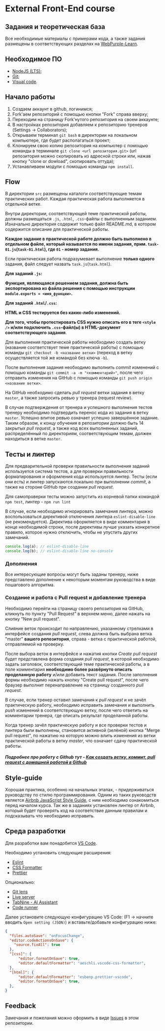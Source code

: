 # External Front-End course

## Задания и теоретическая база

Все необходимые материалы с примерами кода, а также задания размещены в соответствующих разделах на [WebPurple-Learn](https://webpurple.github.io/learn/).

## Необходимое ПО

-   [NodeJS (LTS)](https://nodejs.org/en/);
-   [Git](https://git-scm.com/);
-   [Visual code](https://code.visualstudio.com/).

## Начало работы

1. Создаем аккаунт в github, логинимся;
2. Fork'аем репозиторий с помощью кнопки "Fork" справа вверху;
3. Переходим на страницу Fork'нутого репозитория на своем аккаунте;
4. В настройках репозитория добавляем к репозиторию тренеров (Settings -> Collaborators);
5. Открываем терминал `git bash` в директории на локальном компьютере, где будет располагаться проект;
6. Клонируем свою копию репозитория на компьютер с помощью команды в терминале `git clone <url репозитория.git>` (url репозитория  можно скопировать из адресной строки или, нажав кнопку "clone or dowload", скопировать оттуда);
7.  Устанавливаем модули с помощью команды `npm install`.

## Flow

В директории `src` размещены каталоги соответствующие темам практических работ. Каждая практическая работа выполняется в отдельной ветке.

Внутри директории, соответствующей теме практической работы, должны размещаться `.js`, `.html`, `.css`-файлы с выполненным заданием. Изначально директория содержит только файл README.md, в котором содержится описание для практической работы.

**Каждое задание в практической работе должно быть выполнено в отдельном файле, который называется по имени задания, прим. `task-01.js`(`task-01.html`), где `01` - номер задания.**

Если практическая работа подразумевает выполнение **только одного** задания, файл следует назвать `task.js`(`task.html`).

**Для заданий `.js`:**

**Функция, являющаяся решением задания, должна быть экспортирована из файла решения с помощью инструкции `module.exports = <имя_функции>`.**

**Для заданий `.html`/`.css`:**

**HTML и CSS тестируется без каких-либо изменений.**

**Для того, чтобы протестировать CSS нужно описать его в теге `<style />` и/или подключить `.css`-файл(ы) в HTML-документ соответствующего задания**.

Для выполнения практической работы необходимо создать ветку (название соответствует теме практической работы) с помощью команды `git checkout -b <название ветки>` (переход в ветку осуществляется той же командой без ключа `-b`).

После выполнения задания необходимо выполнить _commit_ изменений с помощью команды `git commit -a -m "<комментарий>"`, после чего отправить изменения на GitHub с помощью команды `git push origin <название ветки>`.

На GitHub необходимо сделать _pull request_ ветки задания в ветку `master`, а также запросить ревью у тренера (request review).

В случае подтверждения от тренера и успешного выполнения тестов тренеру необходимо подтвердить перенос кода из задания в ветку `master`. Успешно влитое ревью означает успешно завершённое задание. Таким образом, к концу обучения в репозитории должно быть 14 закрытых _pull request_, а также код всех выполненных заданий, распределённый по директориям, соответствующим темам, должен находиться в ветке `master`.

## Тесты и линтер

Для предварительной проверки правильности выполнения заданий используется система тестов, а для проверки правильности форматирования и оформления кода используется линтер. Тесты (если они есть) и линтер запускаются локально при выполнении _commit_, а также на стороне GitHub при создании _pull request_.

Для самопроверки тесты можно запустить из корневой папки командой `npm test`, линтер -  `npm run lint`

В случае, если необходимо игнорировать замечания линтера, можно воспользоваться директивой отключения линтера `eslint-disable-line` (не рекомендуется). Директива оформляется в виде комментария в конце необходимой строки, после директивы лучше указать конкретное правило, которое нужно отключить, чтобы не упустить других замечаний.

```javascript
console.log(a); // eslint-disable-line
console.log(b); // eslint-disable-line no-console
```

### Дополнения

Все интересующие вопросы могут быть заданы тренеру, ниже представлено дополнение к некоторым моментам руководства в виде пошагового алгоритма.

### Создание и работа с Pull request и добавление тренера

Необходимо перейти на страницу своего репозитория на GitHub, кликнуть по пункту "Pull Request" в верхнем меню, далее нажать на кнопку "New pull request".

Слияние веток происходит по направлению, указанному стрелками в интерфейсе создания _pull request_, слева должна быть выбрана ветка "master" **вашего репозитория**, справа - ветка с практической работой, отправляемой на проверку.

После выбора веток в интерфейсе и нажатия кнопки *Create pull request* будет представлена форма создания _pull request_, в которой необходимо задать заголовок, соответствующий теме практической работы, а в поле комментария **необходимо более развёрнуто описать проделанную работу** и/или добавить текст задания. После заполнения формы необходимо нажать кнопку "Create pull request", после чего браузер выполнит перенаправление на страницу созданного _pull request_.

В случае, если тренер оставил замечания к _pull request_ и не зачёл практическую работу, необходимо исправить замечания и выполнить _push_ изменений в соответствующую ветку, после чего ответить на комментарии тренера, где описать результат проделанной работы.

Когда тренер зачёл практическую работу и все проверки тестов и линтера были выполнены, становится активной (зелёной) кнопка "Merge pull request", по нажатию на которую можно влить изменения из ветки практической работы в ветку _master_, что означает сдачу практической работы.

##### Подробнее про работу с Github тут -  [Как создать ветку, коммит, pull request с домашней работой в Github](https://github.com/WebPurple/external-courses/blob/master/how-to/how-to-do-homework.md) 


## Style-guide
Хорошая практика, особенно на начальных этапах, - придерживаться руководству по стилю программирования. Одним из таких руководств является [Airbnb JavaScript Style Guide](https://github.com/airbnb/javascript), с ним необходимо ознакомиться перед началом курса. Так же в заданиях установлен линтер от Airbnb, который будет проверять код на соответствие данным правилам и подсказывать что необходимо исправить.

## Среда разработки

Для разработки вам понадобится [VS Code](https://code.visualstudio.com/download). 

Необходимо установить следующие расширения:
- [Eslint](https://marketplace.visualstudio.com/items?itemName=dbaeumer.vscode-eslint)
- [CSS Formatter](https://marketplace.visualstudio.com/items?itemName=aeschli.vscode-css-formatter)
- [Prettier](https://marketplace.visualstudio.com/items?itemName=esbenp.prettier-vscode)

Опционально:
- [Git lens](https://marketplace.visualstudio.com/items?itemName=eamodio.gitlens)
- [Live server](https://marketplace.visualstudio.com/items?itemName=ritwickdey.LiveServer)
- [TabNine - AI Assistant](https://marketplace.visualstudio.com/items?itemName=TabNine.tabnine-vscode)
- [Code runner](https://marketplace.visualstudio.com/items?itemName=formulahendry.code-runner)


Далее установите следующую конфигурацию VS Code: (F1 -> начните вводить `Open setting (JSON)`) и вставьте/добавьте конфигурацию ниже: 

```json
{
  "files.autoSave": "onFocusChange",
  "editor.codeActionsOnSave": {
    "source.fixAll": true
  },
  "[css]": {
      "editor.formatOnSave": true,
      "editor.defaultFormatter": "aeschli.vscode-css-formatter",
  },
  "[html]": {
      "editor.defaultFormatter": "esbenp.prettier-vscode",
      "editor.formatOnSave": true,
  },
}
```

## Feedback

Замечания и пожелания можно оформить в виде [Issues](https://github.com/webpurple/external-courses/issues) в этом репозитории.
